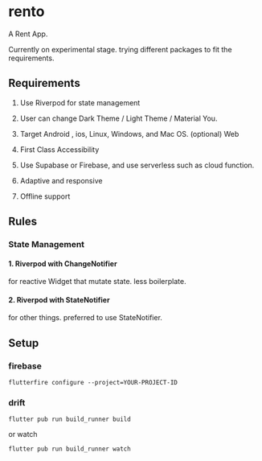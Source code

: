 # rento

A Rent App.

Currently on experimental stage. trying different packages to fit the requirements.

## Requirements

1. Use Riverpod for state management

2. User can change Dark Theme / Light Theme / Material You.

3. Target Android , ios, Linux, Windows, and Mac OS. (optional) Web

4. First Class Accessibility

5. Use Supabase or Firebase, and use serverless such as cloud function.

6. Adaptive and responsive

7. Offline support

## Rules

### State Management

#### 1. Riverpod with ChangeNotifier

for reactive Widget that mutate state. less boilerplate.

#### 2. Riverpod with StateNotifier

for other things. preferred to use StateNotifier.

## Setup

### firebase

`flutterfire configure --project=YOUR-PROJECT-ID`

### drift

`flutter pub run build_runner build`

or watch

`flutter pub run build_runner watch`
